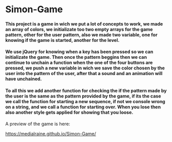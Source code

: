 # Simon-Game

#### This project is a game in wich we put a lot of concepts to work, we made an array of colors, we initializate too two empty arrays for the game pattern, other for the user pattern, also we made two variable, one for knowing if the game is started, another for the level.
#### We use jQuery for knowing when a key has been pressed so we can initializate the game. Then once the pattern beggins then we can continue to unchain a function when the one of the four buttons are pressed, we push a new variable in wich we save the color chosen by the user into the pattern of the user, after that a sound and an animation will have unchained.
#### To all this we add another function for checking the if the pattern made by the user is the same as the pattern provided by the game, if its the case we call the function for starting a new sequence, if not we console wrong on a string, and we call a function for starting over. When you lose then also another style gets applied for showing that you loose.

A preview of the game is here:

https://medialraine.github.io/Simon-Game/
